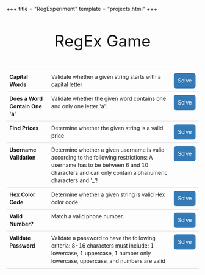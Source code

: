 +++
title = "RegExperiment"
template = "projects.html"
+++
<style>
  .list-of-questions__item{
    padding: 8px;
    line-height: 1.42857143;
    vertical-align: top;
    border-top: 1px solid #ddd
  }
  .list-of-questions__row: hover{
    background-color: #f5f5f5
  }
  .list-of-questions{
    border-collapse: collapse;
    margin: auto;
    font-size: 1.4rem;
    width: 100%
  }
  html{
    font-size: 10px;
    font-family: "Helvetica Neue", Helvetica, Arial, sans-serif
  }
  .nav-bar{
    font-size: 16px;
  }
  .footer {
    font-size: 16px;
  }
  .content-wrapper{
    margin: auto;
    position: relative
  }
  .page-title{
    font-size: 3em;
    font-weight: normal;
    margin-top: 5rem;
    margin-bottom: 0px
  }
  .page-discription__details{
    font-size: 1.4em;
    margin-top: 1em;
    text-align: left
  }
  .page-discription__title{
    margin: auto;
    margin-top: 8rem;
    font-size: 3em;
    font-weight: normal;
    text-align: left
  }
  .button{
    color: #fff;
    font-size: 1.4rem;
    background-color: #337ab7;
    border-color: #2e6da4;
    border-width: 1px;
    border-radius: 6px;
    padding: 1rem;
    cursor: pointer;
    width: 100px;
    width: fit-content;
    float: right
  }
  .button--back{
    margin-top: -3em
  }
  .page-header{
    margin: auto;
    text-align: center
  }
  .page-header__home{
    margin: 5rem
  }
  .regex-input{
    margin: auto;
    margin-top: 7em;
    text-align: center
  }
  .regex-input__boarder{
    font-size: 6em
  }
  .regex-solution{
    font-size: 1.4em;
    padding: .6em 1.2em;
    margin: 1em;
    width: 25em;
    vertical-align: bottom
  }
  .result-msg{
    font-size: 1.4em;
    margin-top: 7em;
    font-style: italic
  }
  .desired-output{
    max-width: 60%;
    margin: auto;
    width: fit-content;
    display: flex;
    font-size: 1.4rem
  }
  .desired-output__title{
    padding: 1em;
    padding-left: 0;
    font-size: 2.4rem
  }
  .should-match{
    padding-right: 6em
  }
  .should-not-match{
    padding-left: 6em
  }
  .should-match-string,.should-not-match-string{
    padding-top: 1em;
    padding-left: 1em;
    font-size: 1.4rem
  }
  .should-match-string{
    color: green
  }
  .should-not-match-string{
    color: red
  }

</style>

<div class="content-wrapper">
  <h1 class="page-title page-header page-header__home">RegEx Game</h1>
  <table class="list-of-questions">
    <tbody><tr class="list-of-questions__row">
      <td class="list-of-questions__item"><strong>Capital Words</strong></td>
      <td class="list-of-questions__item">Validate whether a given string starts with a capital letter</td>
      <td class="list-of-questions__item">
        <a href="capital_words">
          <div class="button">Solve</div>
        </a>
      </td>
    </tr>
    <tr class="list-of-questions__row">
      <td class="list-of-questions__item"><strong>Does a Word Contain One 'a'</strong></td>
      <td class="list-of-questions__item">Validate whether the given word contains one and only one letter 'a'.</td>
      <td class="list-of-questions__item">
        <a href="one_a">
          <div class="button">Solve</div>
        </a>
      </td>
    </tr>
    <tr class="list-of-questions__row">
      <td class="list-of-questions__item"><strong>Find Prices</strong></td>
      <td class="list-of-questions__item">Determine whether the given string is a valid price</td>
      <td class="list-of-questions__item">
        <a href="find_prices">
          <div class="button">Solve</div>
        </a>
      </td>
    </tr>
    <tr class="list-of-questions__row">
      <td class="list-of-questions__item"><strong>Username Validation</strong></td>
      <td class="list-of-questions__item">Determine whether a given username is valid according to the following restrictions: A username has to be between 6 and 10 characters and can only contain alphanumeric characters and '_'!</td>
      <td class="list-of-questions__item">
        <a href="username_validation">
          <div class="button">Solve</div>
        </a>
      </td>
    </tr>
    <tr class="list-of-questions__row">
      <td class="list-of-questions__item"><strong>Hex Color Code</strong></td>
      <td class="list-of-questions__item">Determine whether a given string is valid Hex color code.</td>
      <td class="list-of-questions__item">
        <a href="hex_color_code">
          <div class="button">Solve</div>
        </a>
      </td>
    </tr>
    <tr class="list-of-questions__row">
      <td class="list-of-questions__item"><strong>Valid Number?</strong></td>
      <td class="list-of-questions__item">Match a valid phone number.</td>
      <td class="list-of-questions__item">
        <a href="valid_number">
          <div class="button">Solve</div>
        </a>
      </td>
    </tr>
    <tr class="list-of-questions__row">
      <td class="list-of-questions__item"><strong>Validate Password</strong></td>
      <td class="list-of-questions__item">Validate a password to have the following criteria: 8-16 characters must include: 1 lowercase, 1 uppercase, 1 number only lowercase, uppercase, and numbers are valid</td>
      <td class="list-of-questions__item">
        <a href="validate_password">
          <div class="button">Solve</div>
        </a>
      </td>
    </tr>
  </tbody></table>
</div>
